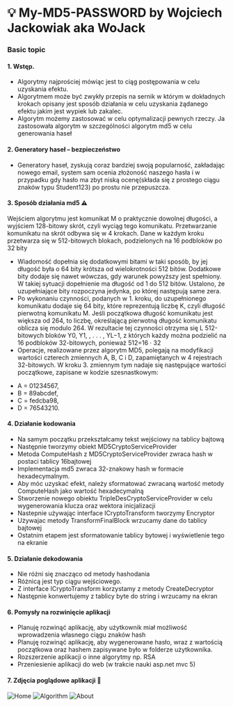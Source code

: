 # :bulb: My-MD5-PASSWORD by Wojciech Jackowiak aka WoJack 

### Basic topic
#### 1.	Wstęp.
  * Algorytmy najprościej mówiąc jest to ciąg postępowania w celu uzyskania efektu. 
  * Algorytmem może być zwykły przepis na sernik w którym w dokładnych krokach opisany jest sposób działania w celu uzyskania żądanego efektu jakim jest wypiek lub zakalec.
  * Algorytm możemy zastosować w celu optymalizacji pewnych rzeczy. Ja zastosowała algorytm w szczególności algorytm md5 w celu generowania haseł
  
#### 2.	Generatory haseł – bezpieczeństwo
* Generatory haseł, zyskują coraz bardziej swoją popularność, zakładając nowego email, system sam ocenia złożoność naszego hasła i w przypadku gdy hasło ma zbyt niską ocenę(składa się z prostego ciągu znaków typu Student123) po prostu nie przepuszcza.
#### 3.	Sposób działania md5 :warning:

 Wejściem algorytmu jest komunikat M o praktycznie dowolnej długości, a wyjściem 128-bitowy skrót, czyli wyciąg tego komunikatu. Przetwarzanie komunikatu na skrót odbywa się w 4 krokach. Dane w każdym kroku przetwarza się w 512-bitowych blokach, podzielonych na 16 podbloków po 32 bity
       
  * Wiadomość dopełnia się dodatkowymi bitami w taki sposób, by jej długość była o 64 bity krótsza od wielokrotności 512 bitów. Dodatkowe bity dodaje się nawet wówczas, gdy warunek powyższy jest spełniony. W takiej sytuacji dopełnienie ma długość od 1 do 512 bitów. Ustalono, że uzupełniające bity rozpoczyna jedynka, po której następują same zera.
 * Po wykonaniu czynności, podanych w 1. kroku, do uzupełnionego komunikatu dodaje się 64 bity, które reprezentują liczbę K, czyli długość pierwotną komunikatu M. Jeśli początkowa długość komunikatu jest większa od 264, to liczbę, określającą pierwotną długość komunikatu oblicza się modulo 264. W rezultacie tej czynności otrzyma się L 512-bitowych bloków Y0, Y1, , . . . , YL−1, z których każdy można podzielić na 16 podbloków 32-bitowych, ponieważ 512=16 · 32
  * Operacje, realizowane przez algorytm MD5, polegają na modyfikacji wartości czterech zmiennych A, B, C i D, zapamiętanych w 4 rejestrach 32-bitowych. W kroku 3. zmiennym tym nadaje się następujące wartości początkowe, zapisane w kodzie szesnastkowym:
  - A = 01234567,
  -	B = 89abcdef,
  -	C = fedcba98,
  -	D = 76543210.
 
#### 4.	Działanie kodowania
-	Na samym początku przekształcamy tekst wejściowy na tablicy bajtową
- Następnie tworzymy obiekt MD5CryptoServiceProvider
-	Metoda ComputeHash z MD5CryptoServiceProvider zwraca hash w postaci tablicy 16bajtowej
-	Implementacja md5 zwraca 32-znakowy hash w formacie hexadecymalnym.
-	Aby móc uzyskać efekt, należy sformatować zwracaną wartość metody ComputeHash jako wartość hexadecymalną 
-	Stworzenie nowego obiektu TripleDesCryptoServiceProvider w celu wygenerowania klucza oraz wektora inicjalizacji
-	Nastepnie używając interface ICryptoTransform tworzymy Encryptor
-	Używajac metody TransformFinalBlock wrzucamy dane do tablicy bajtowej
-	Ostatnim etapem jest sformatowanie tablicy bytowej i wyświetlenie tego na ekranie

#### 5.	Działanie dekodowania
-	Nie różni się znacząco od metody hashodania
-	Różnicą jest typ ciągu wejściowego.
-	Z interface ICryptoTransform korzystamy z metody CreateDecryptor 
-	Następnie konwertujemy z tablicy byte do string i wrzucamy na ekran

#### 6.	Pomysły na rozwinięcie aplikacji
-	Planuję rozwinąć aplikację, aby użytkownik miał możliwość wprowadzenia własnego ciągu znaków hash
-	Planuję rozwinąć aplikację, aby wygenerowane hasło, wraz z wartością początkowa oraz hashem zapisywane było w folderze użytkownika.
-	Rozszerzenie aplikacji o inne algorytmy np. RSA
-	Przeniesienie aplikacji do web (w trakcie nauki asp.net mvc 5) 
#### 7.	Zdjęcia poglądowe aplikacji :underage:
![Home](https://user-images.githubusercontent.com/43810008/82828803-2b893100-9eb2-11ea-8a15-81661bfea9cc.JPG)
![Algorithm](https://user-images.githubusercontent.com/43810008/82828843-39d74d00-9eb2-11ea-903a-d7329ba1e2c4.JPG)
![About](https://user-images.githubusercontent.com/43810008/82828856-4196f180-9eb2-11ea-9dab-0887d3503281.JPG)

